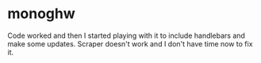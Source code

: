 # monoghw

Code worked and then I started playing with it to include handlebars and make some updates. Scraper doesn't work and I don't have time now to fix it.